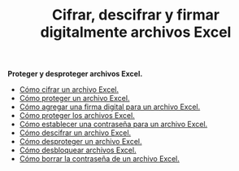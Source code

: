 ﻿---
title: Cifrar, descifrar y firmar digitalmente archivos Excel
second_title: Aspose.Cells Cloud Documen
linktitle: Proteger Exce
type: docs
url: /es/protect/
aliases: [/workbook/password/]
keywords: Protect and unprotect Excel workbook
description: Aspose.Cells Cloud REST API admite la protección y desprotección de libros de trabajo Excel. El SDK admite varios lenguajes de desarrollo, como Android, C#, Go, Java, NodeJS, Perl, PHP, Python, Ruby y Swift.
weight: 36
kwords: Excel, Office Nube, REST API, Hoja de cálculo, PDF, CSV, Json, Markdown, Proteger libro de trabajo
---
**Proteger y desproteger archivos Excel.**

- [Cómo cifrar un archivo Excel.](/cells/es/excel-file-encrypt/)
- [Cómo proteger un archivo Excel.](/cells/es/protect-excel-file/)
- [Cómo agregar una firma digital para un archivo Excel.](/cells/es/excel-digital-signature/)
- [Cómo proteger los archivos Excel.](/cells/es/protect-excel-files/)
- [Cómo establecer una contraseña para un archivo Excel.](/cells/es//workbook/password/modify/)
- [Cómo descifrar un archivo Excel.](/cells/es/excel-file-decrypt/)
- [Cómo desproteger un archivo Excel.](/cells/es/excel-file-unprotect/)
- [Cómo desbloquear archivos Excel.](/cells/es/unlock-excel-files/)
- [Cómo borrar la contraseña de un archivo Excel.](/cells/es/clear-excel-files-password/)
